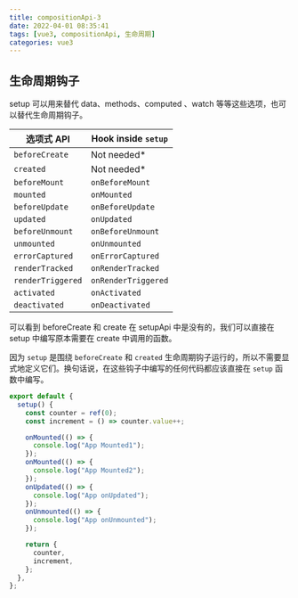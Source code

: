 ```yaml
---
title: compositionApi-3
date: 2022-04-01 08:35:41
tags: [vue3, compositionApi, 生命周期]
categories: vue3
---
```


## 生命周期钩子

setup 可以用来替代 data、methods、computed 、watch 等等这些选项，也可以替代生命周期钩子。

| 选项式 API        | Hook inside `setup` |
| ----------------- | ------------------- |
| `beforeCreate`    | Not needed\*        |
| `created`         | Not needed\*        |
| `beforeMount`     | `onBeforeMount`     |
| `mounted`         | `onMounted`         |
| `beforeUpdate`    | `onBeforeUpdate`    |
| `updated`         | `onUpdated`         |
| `beforeUnmount`   | `onBeforeUnmount`   |
| `unmounted`       | `onUnmounted`       |
| `errorCaptured`   | `onErrorCaptured`   |
| `renderTracked`   | `onRenderTracked`   |
| `renderTriggered` | `onRenderTriggered` |
| `activated`       | `onActivated`       |
| `deactivated`     | `onDeactivated`     |

可以看到 beforeCreate 和 create 在 setupApi 中是没有的，我们可以直接在 setup 中编写原本需要在 create 中调用的函数。

因为 `setup` 是围绕 `beforeCreate` 和 `created` 生命周期钩子运行的，所以不需要显式地定义它们。换句话说，在这些钩子中编写的任何代码都应该直接在 `setup` 函数中编写。

```javascript
export default {
  setup() {
    const counter = ref(0);
    const increment = () => counter.value++;

    onMounted(() => {
      console.log("App Mounted1");
    });
    onMounted(() => {
      console.log("App Mounted2");
    });
    onUpdated(() => {
      console.log("App onUpdated");
    });
    onUnmounted(() => {
      console.log("App onUnmounted");
    });

    return {
      counter,
      increment,
    };
  },
};
```
